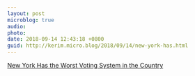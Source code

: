 ```yaml
---
layout: post
microblog: true
audio: 
photo: 
date: 2018-09-14 12:43:18 +0800
guid: http://kerim.micro.blog/2018/09/14/new-york-has.html
---
```

[New York Has the Worst Voting System in the Country](https://www.theatlantic.com/ideas/archive/2018/09/new-yorks-worst-in-the-country-voting-system/570223/)
